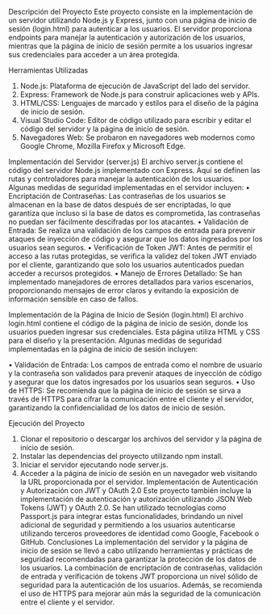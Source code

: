 Descripción del Proyecto
Este proyecto consiste en la implementación de un servidor utilizando Node.js y Express, junto con una página de inicio de sesión (login.html) para autenticar a los usuarios. El servidor proporciona endpoints para manejar la autenticación y autorización de los usuarios, mientras que la página de inicio de sesión permite a los usuarios ingresar sus credenciales para acceder a un área protegida.

Herramientas Utilizadas
1.	Node.js: Plataforma de ejecución de JavaScript del lado del servidor.
2.	Express: Framework de Node.js para construir aplicaciones web y APIs.
3.	HTML/CSS: Lenguajes de marcado y estilos para el diseño de la página de inicio de sesión.
4.	Visual Studio Code: Editor de código utilizado para escribir y editar el código del servidor y la página de inicio de sesión.
5.	Navegadores Web: Se probaron en navegadores web modernos como Google Chrome, Mozilla Firefox y Microsoft Edge.

Implementación del Servidor (server.js)
El archivo server.js contiene el código del servidor Node.js implementado con Express. Aquí se definen las rutas y controladores para manejar la autenticación de los usuarios. Algunas medidas de seguridad implementadas en el servidor incluyen:
•	Encriptación de Contraseñas: Las contraseñas de los usuarios se almacenan en la base de datos después de ser encriptadas, lo que garantiza que incluso si la base de datos es comprometida, las contraseñas no puedan ser fácilmente descifradas por los atacantes.
•	Validación de Entrada: Se realiza una validación de los campos de entrada para prevenir ataques de inyección de código y asegurar que los datos ingresados por los usuarios sean seguros.
•	Verificación de Token JWT: Antes de permitir el acceso a las rutas protegidas, se verifica la validez del token JWT enviado por el cliente, garantizando que solo los usuarios autenticados puedan acceder a recursos protegidos.
•	Manejo de Errores Detallado: Se han implementado manejadores de errores detallados para varios escenarios, proporcionando mensajes de error claros y evitando la exposición de información sensible en caso de fallos.

Implementación de la Página de Inicio de Sesión (login.html)
El archivo login.html contiene el código de la página de inicio de sesión, donde los usuarios pueden ingresar sus credenciales. Esta página utiliza HTML y CSS para el diseño y la presentación. Algunas medidas de seguridad implementadas en la página de inicio de sesión incluyen:

•	Validación de Entrada: Los campos de entrada como el nombre de usuario y la contraseña son validados para prevenir ataques de inyección de código y asegurar que los datos ingresados por los usuarios sean seguros.
•	Uso de HTTPS: Se recomienda que la página de inicio de sesión se sirva a través de HTTPS para cifrar la comunicación entre el cliente y el servidor, garantizando la confidencialidad de los datos de inicio de sesión.

Ejecución del Proyecto
1.	Clonar el repositorio o descargar los archivos del servidor y la página de inicio de sesión.
2.	Instalar las dependencias del proyecto utilizando npm install.
3.	Iniciar el servidor ejecutando node server.js.
4.	Acceder a la página de inicio de sesión en un navegador web visitando la URL proporcionada por el servidor.
Implementación de Autenticación y Autorización con JWT y OAuth 2.0
Este proyecto también incluye la implementación de autenticación y autorización utilizando JSON Web Tokens (JWT) y OAuth 2.0. Se han utilizado tecnologías como Passport.js para integrar estas funcionalidades, brindando un nivel adicional de seguridad y permitiendo a los usuarios autenticarse utilizando terceros proveedores de identidad como Google, Facebook o GitHub.
Conclusiones
La implementación del servidor y la página de inicio de sesión se llevó a cabo utilizando herramientas y prácticas de seguridad recomendadas para garantizar la protección de los datos de los usuarios. La combinación de encriptación de contraseñas, validación de entrada y verificación de tokens JWT proporciona un nivel sólido de seguridad para la autenticación de los usuarios. Además, se recomienda el uso de HTTPS para mejorar aún más la seguridad de la comunicación entre el cliente y el servidor.
